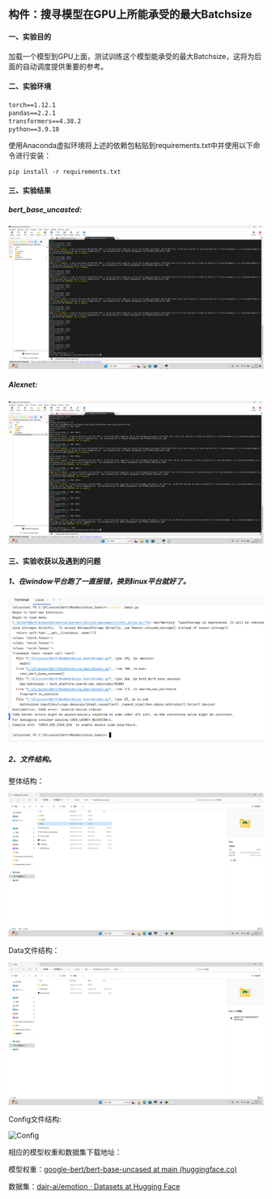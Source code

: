 ## 构件：搜寻模型在GPU上所能承受的最大Batchsize

#### 一、实验目的

加载一个模型到GPU上面，测试训练这个模型能承受的最大Batchsize，这将为后面的自动调度提供重要的参考。

#### 二、实验环境

```
torch==1.12.1
pandas==2.2.1
transformers==4.38.2
python==3.9.18
```

使用Anaconda虚拟环境将上述的依赖包粘贴到requirements.txt中并使用以下命令进行安装：

```
pip install -r requirements.txt
```

#### 三、实验结果

##### bert_base_uncasted:

![bert_base_uncased](./bert_base_uncased.png)

##### Alexnet:

![alexnet](./alexnet.png)

#### 三、实验收获以及遇到的问题

##### 1、在window平台跑了一直报错，换到linux平台就好了。

![image-20240319194123509](./error_1.png)

##### 2、文件结构。

整体结构：

![files_structure](./files_structure.png)

Data文件结构：

![Data](./Data/Data.png)

Config文件结构:

![Config](C:\D\Lesson\Bert\MaxBatchsize_Search\Config\Config.png)

相应的模型权重和数据集下载地址：

模型权重：[google-bert/bert-base-uncased at main (huggingface.co)](https://huggingface.co/google-bert/bert-base-uncased/tree/main)

数据集：[dair-ai/emotion · Datasets at Hugging Face](https://huggingface.co/datasets/dair-ai/emotion)
